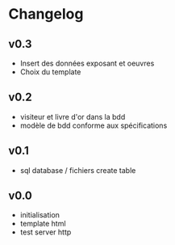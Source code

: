 Changelog
=========

## v0.3
* Insert des données exposant et oeuvres
* Choix du template


## v0.2
* visiteur et livre d'or dans la bdd
* modèle de bdd conforme aux spécifications


## v0.1
* sql database / fichiers create table 


## v0.0
* initialisation
* template html
* test server http 